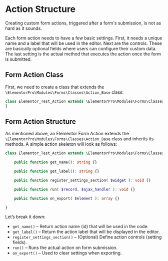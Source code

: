 # Action Structure

<Badge type="tip" vertical="top" text="Elementor Pro" /> <Badge type="warning" vertical="top" text="Advanced" />

Creating custom form actions, triggered after a form's submission, is not as hard as it sounds. 

Each form action needs to have a few basic settings. First, it needs a unique name and a label that will be used in the editor. Next are the controls. These are basically optional fields where users can configure their custom data. The last setting is the actual method that executes the action once the form is submitted.

## Form Action Class

First, we need to create a class that extends the `\ElementorPro\Modules\Forms\Classes\Action_Base` class:

```php
class Elementor_Test_Action extends \ElementorPro\Modules\Forms\Classes\Action_Base {
}
```

## Form Action Structure

As mentioned above, an Elementor Form Action extends the `\ElementorPro\Modules\Forms\Classes\Action_Base` class and inherits its methods. A simple action skeleton will look as follows:

```php
class Elementor_Test_Action extends \ElementorPro\Modules\Forms\Classes\Action_Base {

	public function get_name(): string {}

	public function get_label(): string {}

	public function register_settings_section( $widget ): void {}

	public function run( $record, $ajax_handler ): void {}

	public function on_export( $element ): array {}

}
```

Let’s break it down:

* `get_name()` – Return action name (id) that will be used in the code.
* `get_label()` – Return the action label that will be displayed in the editor.
* `register_settings_section()` – (Optional) Define action controls (setting fields).
* `run()` – Runs the actual action on form submission.
* `on_export()` – Used to clear settings when exporting.
